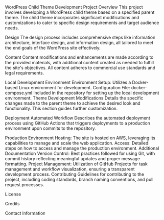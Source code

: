WordPress Child Theme Development
Project Overview
This project involves developing a WordPress child theme based on a specified parent theme. The child theme incorporates significant modifications and customizations to cater to specific design requirements and target audience needs.

Design
The design process includes comprehensive steps like information architecture, interface design, and information design, all tailored to meet the end goals of the WordPress site effectively.

Content
Content modifications and enhancements are made according to the provided materials, with additional content created as needed to fulfill the site's objectives. All content adheres to commercial use standards and legal requirements.

Local Development Environment
Environment Setup: Utilizes a Docker-based Linux environment for development.
Configuration File: docker-compose.yml included in the repository for setting up the local development environment.
Theme Development
Modifications
Details the specific changes made to the parent theme to achieve the desired look and functionality. This section guides further customization.

Deployment
Automated Workflow
Describes the automated deployment process using GitHub Actions that triggers deployments to a production environment upon commits to the repository.

Production Environment
Hosting: The site is hosted on AWS, leveraging its capabilities to manage and scale the web application.
Access: Detailed steps on how to access and manage the production environment.
Additional Documentation
Version Control: Best practices followed for using Git, with commit history reflecting meaningful updates and proper message formatting.
Project Management: Utilization of GitHub Projects for task management and workflow visualization, ensuring a transparent development process.
Contributing
Guidelines for contributing to the project, including coding standards, branch naming conventions, and pull request processes.

License

Credits

Contact Information

